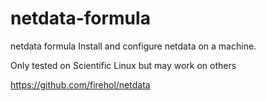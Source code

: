 # netdata-formula
netdata formula
Install and configure netdata on a machine.

Only tested on Scientific Linux but may work on others

https://github.com/firehol/netdata
